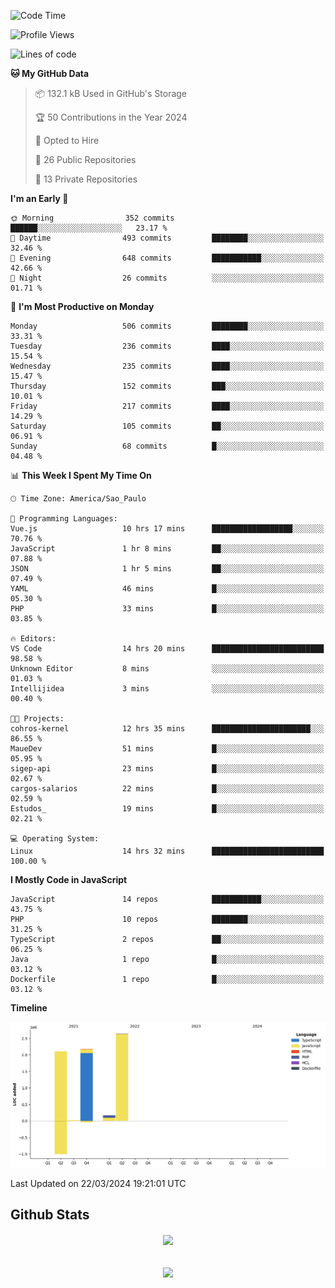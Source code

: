  
<!--START_SECTION:waka-->
![Code Time](http://img.shields.io/badge/Code%20Time-1%2C635%20hrs%203%20mins-blue)

![Profile Views](http://img.shields.io/badge/Profile%20Views-136-blue)

![Lines of code](https://img.shields.io/badge/From%20Hello%20World%20I%27ve%20Written-7.1%20million%20lines%20of%20code-blue)

**🐱 My GitHub Data** 

> 📦 132.1 kB Used in GitHub's Storage 
 > 
> 🏆 50 Contributions in the Year 2024
 > 
> 💼 Opted to Hire
 > 
> 📜 26 Public Repositories 
 > 
> 🔑 13 Private Repositories 
 > 
**I'm an Early 🐤** 

```text
🌞 Morning                352 commits         ██████░░░░░░░░░░░░░░░░░░░   23.17 % 
🌆 Daytime                493 commits         ████████░░░░░░░░░░░░░░░░░   32.46 % 
🌃 Evening                648 commits         ███████████░░░░░░░░░░░░░░   42.66 % 
🌙 Night                  26 commits          ░░░░░░░░░░░░░░░░░░░░░░░░░   01.71 % 
```
📅 **I'm Most Productive on Monday** 

```text
Monday                   506 commits         ████████░░░░░░░░░░░░░░░░░   33.31 % 
Tuesday                  236 commits         ████░░░░░░░░░░░░░░░░░░░░░   15.54 % 
Wednesday                235 commits         ████░░░░░░░░░░░░░░░░░░░░░   15.47 % 
Thursday                 152 commits         ███░░░░░░░░░░░░░░░░░░░░░░   10.01 % 
Friday                   217 commits         ████░░░░░░░░░░░░░░░░░░░░░   14.29 % 
Saturday                 105 commits         ██░░░░░░░░░░░░░░░░░░░░░░░   06.91 % 
Sunday                   68 commits          █░░░░░░░░░░░░░░░░░░░░░░░░   04.48 % 
```


📊 **This Week I Spent My Time On** 

```text
🕑︎ Time Zone: America/Sao_Paulo

💬 Programming Languages: 
Vue.js                   10 hrs 17 mins      ██████████████████░░░░░░░   70.76 % 
JavaScript               1 hr 8 mins         ██░░░░░░░░░░░░░░░░░░░░░░░   07.88 % 
JSON                     1 hr 5 mins         ██░░░░░░░░░░░░░░░░░░░░░░░   07.49 % 
YAML                     46 mins             █░░░░░░░░░░░░░░░░░░░░░░░░   05.30 % 
PHP                      33 mins             █░░░░░░░░░░░░░░░░░░░░░░░░   03.85 % 

🔥 Editors: 
VS Code                  14 hrs 20 mins      █████████████████████████   98.58 % 
Unknown Editor           8 mins              ░░░░░░░░░░░░░░░░░░░░░░░░░   01.03 % 
Intellijidea             3 mins              ░░░░░░░░░░░░░░░░░░░░░░░░░   00.40 % 

🐱‍💻 Projects: 
cohros-kernel            12 hrs 35 mins      ██████████████████████░░░   86.55 % 
MaueDev                  51 mins             █░░░░░░░░░░░░░░░░░░░░░░░░   05.95 % 
sigep-api                23 mins             █░░░░░░░░░░░░░░░░░░░░░░░░   02.67 % 
cargos-salarios          22 mins             █░░░░░░░░░░░░░░░░░░░░░░░░   02.59 % 
Estudos_                 19 mins             █░░░░░░░░░░░░░░░░░░░░░░░░   02.21 % 

💻 Operating System: 
Linux                    14 hrs 32 mins      █████████████████████████   100.00 % 
```

**I Mostly Code in JavaScript** 

```text
JavaScript               14 repos            ███████████░░░░░░░░░░░░░░   43.75 % 
PHP                      10 repos            ████████░░░░░░░░░░░░░░░░░   31.25 % 
TypeScript               2 repos             ██░░░░░░░░░░░░░░░░░░░░░░░   06.25 % 
Java                     1 repo              █░░░░░░░░░░░░░░░░░░░░░░░░   03.12 % 
Dockerfile               1 repo              █░░░░░░░░░░░░░░░░░░░░░░░░   03.12 % 
```



**Timeline**

![Lines of Code chart](https://raw.githubusercontent.com/MaueDev/MaueDev/main/assets/bar_graph.png)


 Last Updated on 22/03/2024 19:21:01 UTC
<!--END_SECTION:waka-->

## Github Stats  
<div align="center"><img src="https://github-readme-stats.vercel.app/api/top-langs/?username=MaueDev&hide_border=true&layout=compact" align="center" /></div>  

<br/>  

<br/>  

<div align="center">
<img src="https://komarev.com/ghpvc/?username=MaueDev&&style=flat-square" align="center" />
</div>  
  
